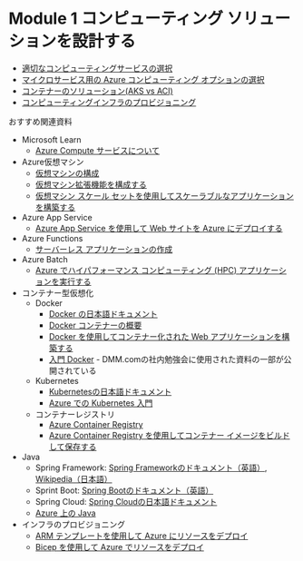 # Module 1 コンピューティング ソリューションを設計する

- [適切なコンピューティングサービスの選択](mod01-01-compute-decision.md)
- [マイクロサービス用の Azure コンピューティング オプションの選択](mod01-02-microservice.md)
- [コンテナーのソリューション(AKS vs ACI)](mod01-03-container-aci-aks.md)
- [コンピューティングインフラのプロビジョニング](mod01-04-provisioning.md)

おすすめ関連資料
- Microsoft Learn 
  - [Azure Compute サービスについて](https://docs.microsoft.com/ja-jp/learn/modules/azure-compute-fundamentals/)
- Azure仮想マシン
  - [仮想マシンの構成](https://docs.microsoft.com/ja-jp/learn/modules/configure-virtual-machines/)
  - [仮想マシン拡張機能を構成する](https://docs.microsoft.com/ja-jp/learn/modules/configure-virtual-machine-extensions/)
  - [仮想マシン スケール セットを使用してスケーラブルなアプリケーションを構築する](https://docs.microsoft.com/ja-jp/learn/modules/build-app-with-scale-sets/)
- Azure App Service
  - [Azure App Service を使用して Web サイトを Azure にデプロイする](https://docs.microsoft.com/ja-jp/learn/paths/deploy-a-website-with-azure-app-service/)
- Azure Functions
  - [サーバーレス アプリケーションの作成](https://docs.microsoft.com/ja-jp/learn/paths/create-serverless-applications/)
- Azure Batch
  - [Azure でハイパフォーマンス コンピューティング (HPC) アプリケーションを実行する](https://docs.microsoft.com/ja-jp/learn/paths/run-high-performance-computing-applications-azure/)
- コンテナー型仮想化
  - Docker
    - [Docker の日本語ドキュメント](https://docs.docker.jp/get-started/index.html)
    - [Docker コンテナーの概要](https://docs.microsoft.com/ja-jp/learn/modules/intro-to-docker-containers/)
    - [Docker を使用してコンテナー化された Web アプリケーションを構築する](https://docs.microsoft.com/ja-jp/learn/modules/intro-to-containers/)
    - [入門 Docker](https://y-ohgi.com/introduction-docker/) - DMM.comの社内勉強会に使用された資料の一部が公開されている
  - Kubernetes
    - [Kubernetesの日本語ドキュメント](https://kubernetes.io/ja/docs/concepts/overview/what-is-kubernetes/)
    - [Azure での Kubernetes 入門](https://docs.microsoft.com/ja-jp/learn/paths/intro-to-kubernetes-on-azure/)
  - コンテナーレジストリ
    - [Azure Container Registry](https://docs.microsoft.com/ja-jp/azure/container-registry/container-registry-intro)
    - [Azure Container Registry を使用してコンテナー イメージをビルドして保存する](https://docs.microsoft.com/ja-jp/learn/modules/build-and-store-container-images/)
- Java
  - Spring Framework: [Spring Frameworkのドキュメント（英語）](https://spring.io/projects/spring-framework), [Wikipedia（日本語）](https://ja.wikipedia.org/wiki/Spring_Framework)
  - Sprint Boot: [Spring Bootのドキュメント（英語）](https://spring.io/projects/spring-boot)
  - Spring Cloud: [Spring Cloudの日本語ドキュメント](https://spring.pleiades.io/projects/spring-cloud)
  - [Azure 上の Java](https://docs.microsoft.com/ja-jp/learn/paths/java-on-azure/)
- インフラのプロビジョニング
  - [ARM テンプレートを使用して Azure にリソースをデプロイ](https://docs.microsoft.com/ja-jp/learn/paths/deploy-manage-resource-manager-templates/)
  - [Bicep を使用して Azure でリソースをデプロイ](https://docs.microsoft.com/ja-jp/learn/paths/bicep-deploy/)
